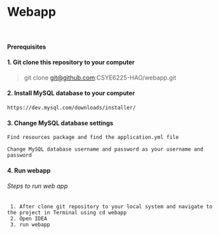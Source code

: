 # Webapp

&nbsp;

#### Prerequisites

#### 1. Git clone this repository to your computer

> git clone git@github.com:CSYE6225-HAO/webapp.git

#### 2. Install MySQL database to your computer

    https://dev.mysql.com/downloads/installer/

#### 3. Change MySQL database settings

    Find resources package and find the application.yml file

    Change MySQL database username and password as your username and password

#### 4. Run webapp

###### Steps to run web app

     1. After clone git repository to your local system and navigate to the project in Terminal using cd webapp
     2. Open IDEA
     3. run webapp

&nbsp;
